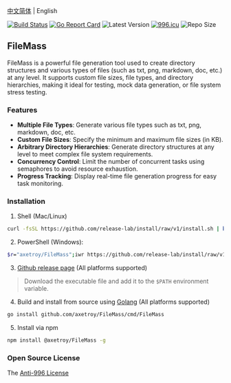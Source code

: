 [中文简体](README.md) | English

[![Build Status](https://github.com/axetroy/FileMass/workflows/ci/badge.svg)](https://github.com/axetroy/FileMass/actions)
[![Go Report Card](https://goreportcard.com/badge/github.com/axetroy/FileMass)](https://goreportcard.com/report/github.com/axetroy/FileMass)
![Latest Version](https://img.shields.io/github/v/release/axetroy/FileMass.svg)
[![996.icu](https://img.shields.io/badge/link-996.icu-red.svg)](https://996.icu)
![Repo Size](https://img.shields.io/github/repo-size/axetroy/FileMass.svg)

## FileMass

FileMass is a powerful file generation tool used to create directory structures and various types of files (such as txt, png, markdown, doc, etc.) at any level. It supports custom file sizes, file types, and directory hierarchies, making it ideal for testing, mock data generation, or file system stress testing.

### Features

- **Multiple File Types**: Generate various file types such as txt, png, markdown, doc, etc.
- **Custom File Sizes**: Specify the minimum and maximum file sizes (in KB).
- **Arbitrary Directory Hierarchies**: Generate directory structures at any level to meet complex file system requirements.
- **Concurrency Control**: Limit the number of concurrent tasks using semaphores to avoid resource exhaustion.
- **Progress Tracking**: Display real-time file generation progress for easy task monitoring.

### Installation

1. Shell (Mac/Linux)

```bash
curl -fsSL https://github.com/release-lab/install/raw/v1/install.sh | bash -s -- -r=axetroy/FileMass
```

2. PowerShell (Windows):

```bash
$r="axetroy/FileMass";iwr https://github.com/release-lab/install/raw/v1/install.ps1 -useb | iex
```

3. [Github release page](https://github.com/axetroy/FileMass/releases) (All platforms supported)

> Download the executable file and add it to the `$PATH` environment variable.

4. Build and install from source using [Golang](https://golang.org) (All platforms supported)

```bash
go install github.com/axetroy/FileMass/cmd/FileMass
```

5. Install via npm

```sh
npm install @axetroy/FileMass -g
```

### Open Source License

The [Anti-996 License](LICENSE)
